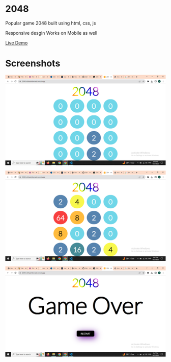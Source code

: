 # 2048
Popular game 2048 built using html, css, js

Responsive desgin
Works on Mobile as well

[Live Demo](https://2048-vibhashdwivedi.vercel.app/)

# Screenshots

![](https://github.com/VibhashDwivedi/2048/blob/main/Screenshots/Screenshot%20(167).png?raw=true)

![](https://github.com/VibhashDwivedi/2048/blob/main/Screenshots/Screenshot%20(168).png?raw=true)

![](https://github.com/VibhashDwivedi/2048/blob/main/Screenshots/Screenshot%20(169).png?raw=true)

